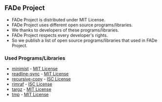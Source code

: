 ## FADe Project
 * FADe Project is distributed under MIT License.
 * FADe Project uses different open source programs/libraries.
  * We thanks to developers of these programs/libraries.
 * FADe Project respects every developer's rights.
  * So we publish a list of open source programs/libraries that used in FADe Project.

### Used Programs/Libraries
 * [minimist](https://github.com/substack/minimist) - [MIT License](https://github.com/substack/minimist/blob/master/LICENSE)
 * [readline-sync](https://github.com/anseki/readline-sync) - [MIT License](https://github.com/anseki/readline-sync/blob/master/LICENSE)
 * [recursive-copy](https://github.com/timkendrick/recursive-copy) - [ISC License](https://opensource.org/licenses/ISC)
 * [rimraf](https://github.com/isaacs/rimraf) - [ISC License](https://github.com/isaacs/rimraf/blob/master/LICENSE)
 * [targz](https://github.com/miskun/targz) - [MIT License](https://github.com/miskun/targz/blob/master/LICENSE)
 * [tmp](https://github.com/raszi/node-tmp) - [MIT License](https://github.com/raszi/node-tmp/blob/master/LICENSE)